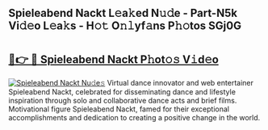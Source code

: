 ## Spieleabend Nackt L𝚎a𝚔ed N𝚞𝚍e - Part-N5k Vi𝚍𝚎o L𝚎a𝚔s - H𝚘𝚝 O𝚗𝚕yf𝚊ns P𝚑𝚘tos SGj0G

# <h2><a href="http://kf1z8sj.oniu.top/?m=Spieleabend+Nackt">🔗👉 🔴 Spieleabend Nackt P𝚑ot𝚘𝚜 V𝚒d𝚎o</a></h2>

[![Spieleabend Nackt Nu𝚍e𝚜](https://i.imgur.com/0qMVB7G.gif)](http://kf1z8sj.oniu.top/?m=Spieleabend+Nackt)
Virtual dance innovator and web entertainer Spieleabend Nackt, celebrated for disseminating dance and lifestyle inspiration through solo and collaborative dance acts and brief films. Motivational figure Spieleabend Nackt, famed for their exceptional accomplishments and dedication to creating a positive change in the world.  
